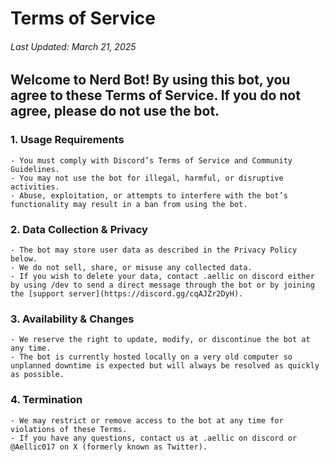 # Terms of Service
###### Last Updated: March 21, 2025

## Welcome to Nerd Bot! By using this bot, you agree to these Terms of Service. If you do not agree, please do not use the bot.

### 1. Usage Requirements
	- You must comply with Discord’s Terms of Service and Community Guidelines.
	- You may not use the bot for illegal, harmful, or disruptive activities.
	- Abuse, exploitation, or attempts to interfere with the bot’s functionality may result in a ban from using the bot.
### 2. Data Collection & Privacy
	- The bot may store user data as described in the Privacy Policy below.
	- We do not sell, share, or misuse any collected data.
	- If you wish to delete your data, contact .aellic on discord either by using /dev to send a direct message through the bot or by joining the [support server](https://discord.gg/cqAJZr2DyH).
### 3. Availability & Changes
	- We reserve the right to update, modify, or discontinue the bot at any time.
	- The bot is currently hosted locally on a very old computer so unplanned downtime is expected but will always be resolved as quickly as possible.
### 4. Termination
	- We may restrict or remove access to the bot at any time for violations of these Terms.
	- If you have any questions, contact us at .aellic on discord or @Aellic017 on X (formerly known as Twitter).
